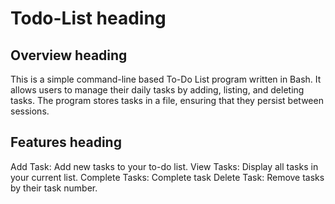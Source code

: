 # Todo-List heading

## Overview heading
This is a simple command-line based To-Do List program written in Bash. It allows users to manage their daily tasks by adding, listing, and deleting tasks. The program stores tasks in a file, ensuring that they persist between sessions.

## Features heading
Add Task: Add new tasks to your to-do list.
View Tasks: Display all tasks in your current list.
Complete Tasks: Complete task
Delete Task: Remove tasks by their task number.

